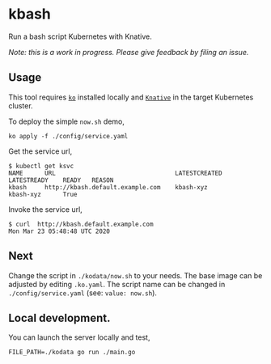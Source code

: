 # kbash

Run a bash script Kubernetes with Knative.

_Note: this is a work in progress. Please give feedback by filing an issue._

## Usage

This tool requires [`ko`](https://github.com/google/ko) installed locally and
[`Knative`](https://knative.dev) in the target Kubernetes cluster.

To deploy the simple `now.sh` demo,

```shell
ko apply -f ./config/service.yaml
```

Get the service url,

```shell
$ kubectl get ksvc
NAME      URL                                 LATESTCREATED      LATESTREADY    READY   REASON
kbash     http://kbash.default.example.com    kbash-xyz          kbash-xyz      True
```

Invoke the service url,

```shell
$ curl  http://kbash.default.example.com
Mon Mar 23 05:48:48 UTC 2020
```

## Next

Change the script in `./kodata/now.sh` to your needs. The base image can be
adjusted by editing `.ko.yaml`. The script name can be changed in
`./config/service.yaml` (see: `value: now.sh`).

## Local development.

You can launch the server locally and test,

```shell
FILE_PATH=./kodata go run ./main.go
```
